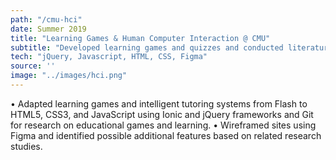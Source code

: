 ```yaml
---
path: "/cmu-hci"
date: Summer 2019
title: "Learning Games & Human Computer Interaction @ CMU"
subtitle: "Developed learning games and quizzes and conducted literature reviews of existing ed-tech research for Carnegie Mellon's Human Computer Interaction Institute"
tech: "jQuery, Javascript, HTML, CSS, Figma"
source: ''
image: "../images/hci.png"
---
```

• Adapted learning games and intelligent tutoring systems from Flash to HTML5, CSS3, and JavaScript using Ionic and
jQuery frameworks and Git for research on educational games and learning.
• Wireframed sites using Figma and identified possible additional features based on related research studies.